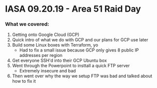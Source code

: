 # IASA 09.20.19 - Area 51 Raid Day
### What we covered:
1. Getting onto Google Cloud (GCP)
2. Quick intro of what we do with GCP and our plans for GCP use later
3. Build some Linux boxes with Terraform, yo 
	* Had to fix a small issue because GCP only gives 8 public IP addresses per region
4. Get everyone SSH'd into their GCP Ubuntu box
5. Went through the Powerpoint to insttall a quick FTP server 
	* Extremely insecure and bad
6. Then went over why the way we setup FTP was bad and talked about how to fix it